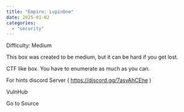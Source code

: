 ```yaml
---
title: "Empire: LupinOne"
date: 2025-01-02
categories: 
  - "security"
---
```


Difficulty: Medium

This box was created to be medium, but it can be hard if you get lost.

CTF like box. You have to enumerate as much as you can.

For hints discord Server ( https://discord.gg/7asvAhCEhe )

  
  
  
VulnHub

Go to Source
